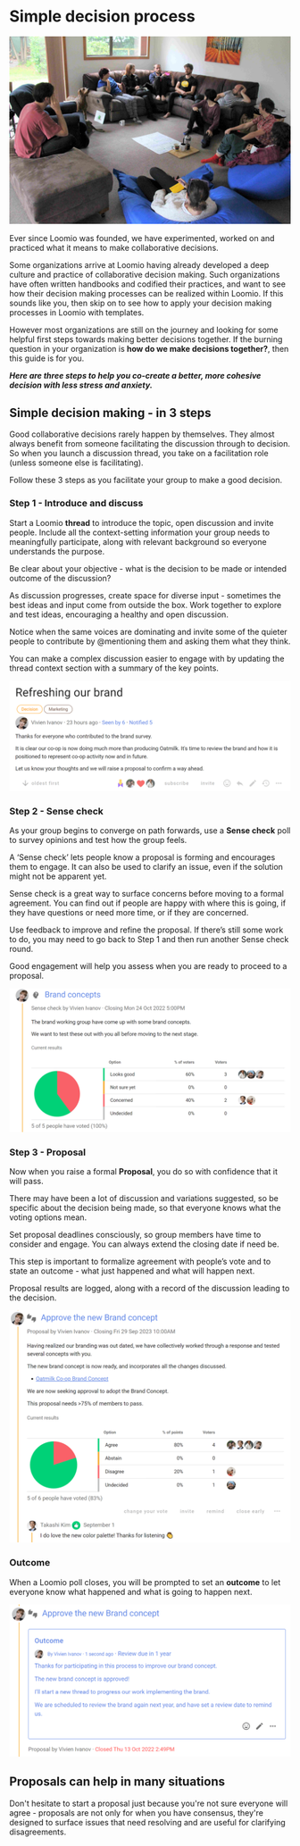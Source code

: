 # Simple decision process

![](Loomio-retreat-decision-time-small.jpg)

Ever since Loomio was founded, we have experimented, worked on and practiced what it means to make collaborative decisions.

Some organizations arrive at Loomio having already developed a deep culture and practice of collaborative decision making.  Such organizations have often written handbooks and codified their practices, and want to see how their decision making processes can be realized within Loomio.  If this sounds like you, then skip on to see how to apply your decision making processes in Loomio with templates.

However most organizations are still on the journey and looking for some helpful first steps towards making better decisions together.  If the burning question in your organization is **how do we make decisions together?**, then this guide is for you.

***Here are three steps to help you co-create a better, more cohesive decision with less stress and anxiety.***

## Simple decision making - in 3 steps

Good collaborative decisions rarely happen by themselves.  They almost always benefit from someone facilitating the discussion through to decision.  So when you launch a discussion thread, you take on a facilitation role (unless someone else is facilitating).

Follow these 3 steps as you facilitate your group to make a good decision.

### Step 1 - Introduce and discuss
Start a Loomio **thread** to introduce the topic, open discussion and invite people. Include all the context-setting information your group needs to meaningfully participate, along with relevant background so everyone understands the purpose.

Be clear about your objective - what is the decision to be made or intended outcome of the discussion? 

As discussion progresses, create space for diverse input - sometimes the best ideas and input come from outside the box.  Work together to explore and test ideas, encouraging a healthy and open discussion.  

Notice when the same voices are dominating and invite some of the quieter people to contribute by @mentioning them and asking them what they think. 

You can make a complex discussion easier to engage with by updating the thread context section with a summary of the key points.

![](decision_step1.png)

### Step 2 - Sense check
As your group begins to converge on path forwards, use a **Sense check** poll to survey opinions and test how the group feels.

A ‘Sense check’ lets people know a proposal is forming and encourages them to engage.
It can also be used to clarify an issue, even if the solution might not be apparent yet.  

Sense check is a great way to surface concerns before moving to a formal agreement.  You can find out if people are happy with where this is going, if they have questions or need more time, or if they are concerned.

Use feedback to improve and refine the proposal. If there’s still some work to do, you may need to go back to Step 1 and then run another Sense check round. 

Good engagement will help you assess when you are ready to proceed to a proposal.

![](decision_step2.png)

### Step 3 - Proposal
Now when you raise a formal **Proposal**, you do so with confidence that it will pass. 

There may have been a lot of discussion and variations suggested, so be specific about the decision being made, so that everyone knows what the voting options mean.

Set proposal deadlines consciously, so group members have time to consider and engage.  You can always extend the closing date if need be.

This step is important to formalize agreement with people’s vote and to state an outcome - what just happened and what will happen next.

Proposal results are logged, along with a record of the discussion leading to the decision.

![](decision_step3.png)

### Outcome
When a Loomio poll closes, you will be prompted to set an **outcome** to let everyone know what happened and what is going to happen next.

![](decision_step4_outcome.png)

## Proposals can help in many situations

Don't hesitate to start a proposal just because you're not sure everyone will agree - proposals are not only for when you have consensus, they're designed to surface issues that need resolving and are useful for clarifying disagreements. 
